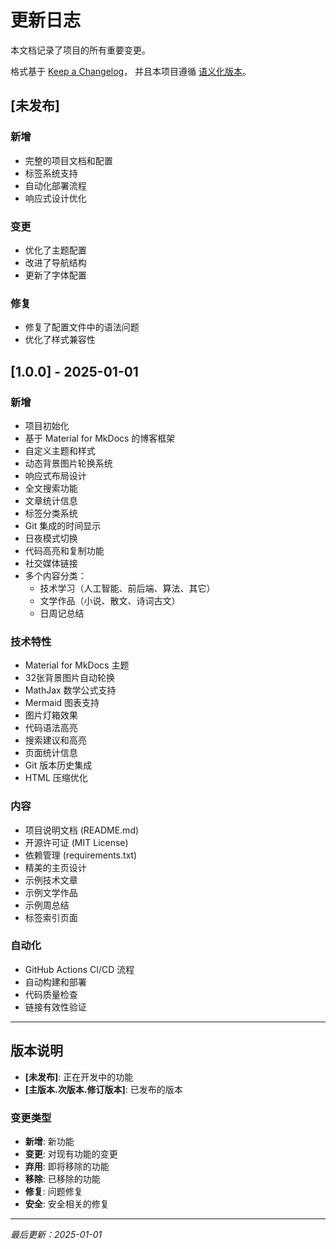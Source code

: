 # 更新日志

本文档记录了项目的所有重要变更。

格式基于 [Keep a Changelog](https://keepachangelog.com/zh-CN/1.0.0/)，
并且本项目遵循 [语义化版本](https://semver.org/lang/zh-CN/)。

## [未发布]

### 新增
- 完整的项目文档和配置
- 标签系统支持
- 自动化部署流程
- 响应式设计优化

### 变更
- 优化了主题配置
- 改进了导航结构
- 更新了字体配置

### 修复
- 修复了配置文件中的语法问题
- 优化了样式兼容性

## [1.0.0] - 2025-01-01

### 新增
- 项目初始化
- 基于 Material for MkDocs 的博客框架
- 自定义主题和样式
- 动态背景图片轮换系统
- 响应式布局设计
- 全文搜索功能
- 文章统计信息
- 标签分类系统
- Git 集成的时间显示
- 日夜模式切换
- 代码高亮和复制功能
- 社交媒体链接
- 多个内容分类：
  - 技术学习（人工智能、前后端、算法、其它）
  - 文学作品（小说、散文、诗词古文）
  - 日周记总结

### 技术特性
- Material for MkDocs 主题
- 32张背景图片自动轮换
- MathJax 数学公式支持
- Mermaid 图表支持
- 图片灯箱效果
- 代码语法高亮
- 搜索建议和高亮
- 页面统计信息
- Git 版本历史集成
- HTML 压缩优化

### 内容
- 项目说明文档 (README.md)
- 开源许可证 (MIT License)
- 依赖管理 (requirements.txt)
- 精美的主页设计
- 示例技术文章
- 示例文学作品
- 示例周总结
- 标签索引页面

### 自动化
- GitHub Actions CI/CD 流程
- 自动构建和部署
- 代码质量检查
- 链接有效性验证

---

## 版本说明

- **[未发布]**: 正在开发中的功能
- **[主版本.次版本.修订版本]**: 已发布的版本

### 变更类型

- **新增**: 新功能
- **变更**: 对现有功能的变更
- **弃用**: 即将移除的功能
- **移除**: 已移除的功能
- **修复**: 问题修复
- **安全**: 安全相关的修复

---

*最后更新：2025-01-01*